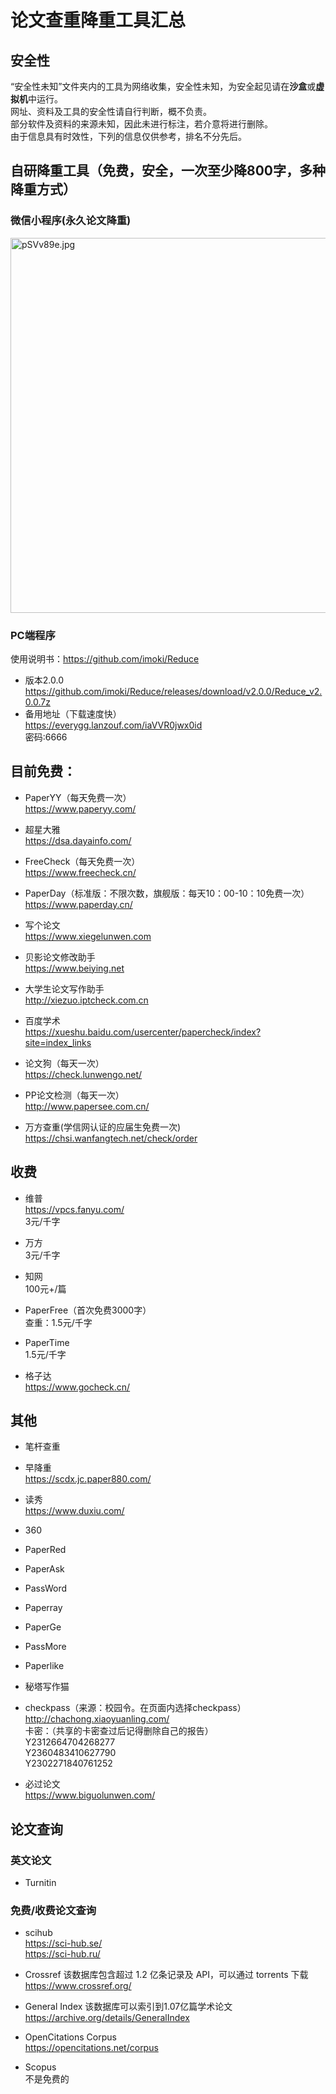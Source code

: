# 论文查重降重工具汇总

## 安全性
“安全性未知”文件夹内的工具为网络收集，安全性未知，为安全起见请在**沙盒**或**虚拟机**中运行。  
网址、资料及工具的安全性请自行判断，概不负责。  
部分软件及资料的来源未知，因此未进行标注，若介意将进行删除。  
由于信息具有时效性，下列的信息仅供参考，排名不分先后。  

## 自研降重工具（免费，安全，一次至少降800字，多种降重方式）  
### 微信小程序(永久论文降重)  
<a href="https://imgse.com/i/pSVv89e"><img src="https://s1.ax1x.com/2023/01/08/pSVv89e.jpg" style="width:600px" alt="pSVv89e.jpg" border="0" /></a>  
### PC端程序
使用说明书：https://github.com/imoki/Reduce  
* 版本2.0.0  
https://github.com/imoki/Reduce/releases/download/v2.0.0/Reduce_v2.0.0.7z  
* 备用地址（下载速度快）  
https://everygg.lanzouf.com/iaVVR0jwx0id  
密码:6666  

## 目前免费：
* PaperYY（每天免费一次）  
https://www.paperyy.com/

* 超星大雅  
https://dsa.dayainfo.com/

* FreeCheck（每天免费一次）  
https://www.freecheck.cn/

* PaperDay（标准版：不限次数，旗舰版：每天10：00-10：10免费一次）  
https://www.paperday.cn/

* 写个论文  
https://www.xiegelunwen.com  

* 贝影论文修改助手  
https://www.beiying.net  

* 大学生论文写作助手  
http://xiezuo.iptcheck.com.cn  

* 百度学术  
https://xueshu.baidu.com/usercenter/papercheck/index?site=index_links  

* 论文狗（每天一次）  
https://check.lunwengo.net/  

* PP论文检测（每天一次）  
http://www.papersee.com.cn/  

* 万方查重(学信网认证的应届生免费一次)  
https://chsi.wanfangtech.net/check/order  

## 收费
* 维普    
https://vpcs.fanyu.com/  
3元/千字

* 万方  
3元/千字

* 知网  
100元+/篇

* PaperFree（首次免费3000字）  
查重：1.5元/千字  

*  PaperTime  
1.5元/千字  

* 格子达  
https://www.gocheck.cn/  

## 其他  
* 笔杆查重  

* 早降重  
https://scdx.jc.paper880.com/  

* 读秀  
https://www.duxiu.com/  

* 360  

* PaperRed  

* PaperAsk  

* PassWord  

* Paperray  

* PaperGe  

* PassMore  

* Paperlike   

* 秘塔写作猫  

* checkpass（来源：校园令。在页面内选择checkpass）  
http://chachong.xiaoyuanling.com/  
卡密：（共享的卡密查过后记得删除自己的报告）  
Y2312664704268277  
Y2360483410627790  
Y2302271840761252  

* 必过论文  
https://www.biguolunwen.com/  

## 论文查询
### 英文论文
* Turnitin  

### 免费/收费论文查询
* scihub  
https://sci-hub.se/  
https://sci-hub.ru/  

* Crossref
该数据库包含超过 1.2 亿条记录及 API，可以通过 torrents 下载    
https://www.crossref.org/  

* General Index
该数据库可以索引到1.07亿篇学术论文  
https://archive.org/details/GeneralIndex  

* OpenCitations Corpus  
https://opencitations.net/corpus  

* Scopus  
不是免费的  
